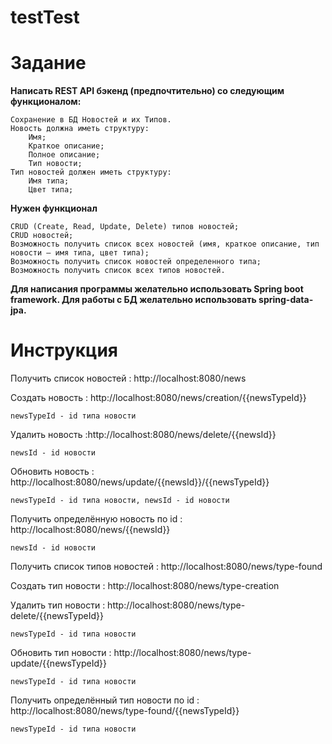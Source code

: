 # testTest
# Задание
<b>Написать REST API бэкенд (предпочтительно) со следующим функционалом:</b>

	Сохранение в БД Новостей и их Типов.
    Новость должна иметь структуру:
        Имя;
        Краткое описание;
        Полное описание;
        Тип новости;
    Тип новостей должен иметь структуру:
        Имя типа;
        Цвет типа;

<b>Нужен функционал</b>

    CRUD (Create, Read, Update, Delete) типов новостей;
    CRUD новостей;
    Возможность получить список всех новостей (имя, краткое описание, тип новости – имя типа, цвет типа);
    Возможность получить список новостей определенного типа;
    Возможность получить список всех типов новостей.

<b>Для написания программы желательно использовать Spring boot framework. 
Для работы с БД желательно использовать spring-data-jpa.</b>
# Инструкция

<p>Получить список новостей : http://localhost:8080/news</p>
	
<p>Создать новость : http://localhost:8080/news/creation/{{newsTypeId}}</p>

	newsTypeId - id типа новости
	
<p>Удалить новость :http://localhost:8080/news/delete/{{newsId}}</p>

	newsId - id новости
	
<p>Обновить новость : http://localhost:8080/news/update/{{newsId}}/{{newsTypeId}}</p>

	newsTypeId - id типа новости, newsId - id новости
	
<p>Получить определённую новость по id : http://localhost:8080/news/{{newsId}}</p>

	newsId - id новости
	
<p>Получить список типов новостей : http://localhost:8080/news/type-found</p>
	
<p>Создать тип новости : http://localhost:8080/news/type-creation</p>
	
<p>Удалить тип новости : http://localhost:8080/news/type-delete/{{newsTypeId}}</p>

	newsTypeId - id типа новости
	
<p>Обновить тип новости : http://localhost:8080/news/type-update/{{newsTypeId}}</p>

	newsTypeId - id типа новости
	
<p>Получить определённый тип новости по id : http://localhost:8080/news/type-found/{{newsTypeId}}</p>

	newsTypeId - id типа новости
